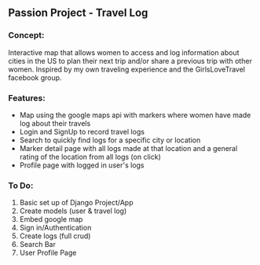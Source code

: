 ## Passion Project - Travel Log
### Concept: 
Interactive map that allows women to access and log information about cities in the US to plan their next trip and/or share a previous trip with other women. Inspired by my own traveling experience and the GirlsLoveTravel facebook group.
### Features:
* Map using the google maps api with markers where women have made log about their travels
* Login and SignUp to record travel logs
* Search to quickly find logs for a specific city or location
* Marker detail page with all logs made at that location and a general rating of the location from all logs (on click)
* Profile page with logged in user's logs
### To Do:
1. Basic set up of Django Project/App
2. Create models (user & travel log)
3. Embed google map
4. Sign in/Authentication 
5. Create logs (full crud)
6. Search Bar
7. User Profile Page








